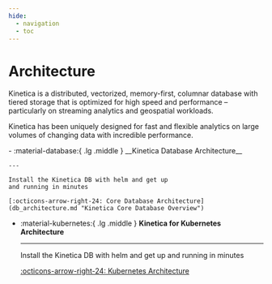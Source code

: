 ```yaml
---
hide:
  - navigation
  - toc
---
```

# Architecture

Kinetica is a distributed, vectorized, memory-first, columnar database with tiered storage
that is optimized for high speed and performance – particularly on streaming analytics and
geospatial workloads.

Kinetica has been uniquely designed for fast and flexible analytics on large volumes of
changing data with incredible performance.

<div class="grid cards" markdown>
-   :material-database:{ .lg .middle } __Kinetica Database Architecture__

    ---

    Install the Kinetica DB with helm and get up
    and running in minutes

    [:octicons-arrow-right-24: Core Database Architecture](db_architecture.md "Kinetica Core Database Overview")

-   :material-kubernetes:{ .lg .middle } __Kinetica for Kubernetes Architecture__

    ---

    Install the Kinetica DB with helm and get up
    and running in minutes

    [:octicons-arrow-right-24: Kubernetes Architecture](kinetica_for_kubernetes_architecture.md "Kinetica for Kubernetes Architecture")
</div>

[//]: # (* [Kinetica Database Architecture]&#40;db_architecture "Kinetica Database Overview"&#41;)

[//]: # (* [Kubernetes Architecture]&#40;kinetica_for_kubernetes_architecture "Kinetica for Kubernetes Architecture"&#41;)